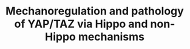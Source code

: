 ---
annotations:
- id: PW:0001502
  parent: signaling pathway
  type: Pathway Ontology
  value: mechanotransduction pathway
- id: DOID:162
  parent: disease of cellular proliferation
  type: Disease Ontology
  value: cancer
- id: PW:0001515
  parent: signaling pathway
  type: Pathway Ontology
  value: Hippo signaling pathway
authors:
- Fehrhart
- Khanspers
- Eweitz
citedin: ''
communities: []
description: Mechanoregulation and pathology of YAP/TAZ via Hippo and non-Hippo mechanisms.
  This pathway was created based on figure 2 from Dobrokhotov et al. Phosphorylation
  sites were added based on information from PhosphoSitePlus (R), www.phosphosite.org.
last-edited: 2024-07-27
ndex: 926eabf4-8b6b-11eb-9e72-0ac135e8bacf
organisms:
- Homo sapiens
redirect_from:
- /index.php/Pathway:WP4534
- /instance/WP4534
- /instance/WP4534_r134751
revision: r134751
schema-jsonld:
- '@context': https://schema.org/
  '@id': https://wikipathways.github.io/pathways/WP4534.html
  '@type': Dataset
  creator:
    '@type': Organization
    name: WikiPathways
  description: Mechanoregulation and pathology of YAP/TAZ via Hippo and non-Hippo
    mechanisms. This pathway was created based on figure 2 from Dobrokhotov et al.
    Phosphorylation sites were added based on information from PhosphoSitePlus (R),
    www.phosphosite.org.
  keywords:
  - ACTA1
  - ACTA2
  - ACTB
  - ACTC1
  - ACTG1
  - ACTG2
  - CDH1
  - CTNNA1
  - CTNNB1
  - ITGB1
  - ITGB2
  - ITGB3
  - ITGB4
  - ITGB5
  - ITGB6
  - ITGB7
  - ITGB8
  - LATS1
  - LIMD1
  - MAP4K1
  - MAP4K2
  - MAP4K3
  - MAP4K4
  - MAP4K5
  - MAPK10
  - MAPK8
  - MAPK9
  - NF2
  - PAK1
  - PAK2
  - PAK3
  - PAK4
  - PAK5
  - PAK6
  - SAV1
  - SGMS1
  - SRC
  - STK3
  - STK4
  - TEAD1
  - TEAD2
  - TEAD3
  - TEAD4
  - WWTR1
  - YAP1
  - YWHAQ
  license: CC0
  name: Mechanoregulation and pathology of YAP/TAZ via Hippo and non-Hippo mechanisms
seo: CreativeWork
title: Mechanoregulation and pathology of YAP/TAZ via Hippo and non-Hippo mechanisms
wpid: WP4534
---